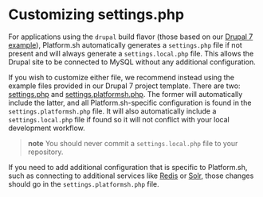 # Customizing settings.php

For applications using the `drupal` build flavor (those based on our [Drupal 7
example](https://github.com/platformsh/template-drupal7)), Platform.sh automatically generates a `settings.php` file if not present and will always generate a `settings.local.php` file. This allows the Drupal site to be connected to MySQL without any additional configuration.

If you wish to customize either file, we recommend instead using the example files provided in our Drupal 7 project template. There are two: [settings.php](https://github.com/platformsh/template-drupal7/blob/master/settings.php) and [settings.platformsh.php](https://github.com/platformsh/template-drupal7/blob/master/settings.platformsh.php). The former will automatically include the latter, and all Platform.sh-specific configuration is found in the `settings.platformsh.php` file. It will also automatically include a `settings.local.php` file if found so it will not conflict with your local development workflow.

> **note**
> You should never commit a `settings.local.php` file to your repository.

If you need to add additional configuration that is specific to Platform.sh, such as connecting to additional services like [Redis](/frameworks/drupal7/redis.md) or [Solr](/frameworks/drupal7/apachesolr-module.md), those changes should go in the `settings.platformsh.php` file.

